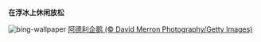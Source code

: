 
**在浮冰上休闲放松**

![bing-wallpaper](https://www.bing.com/th?id=OHR.AdelieWPD_ZH-CN8434233391_1920x1080.jpg)
[阿德利企鹅 (© David Merron Photography/Getty Images)](https://www.bing.com/search?q=%E9%98%BF%E5%BE%B7%E5%88%A9%E4%BC%81%E9%B9%85&amp;form=hpcapt&amp;mkt=zh-cn)
  